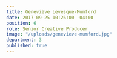 ```yaml
---
title: Geneviève Levesque-Mumford
date: 2017-09-25 10:26:00 -04:00
position: 6
role: Senior Creative Producer
image: "/uploads/genevieve-mumford.jpg"
department: 3
published: true
---
```

